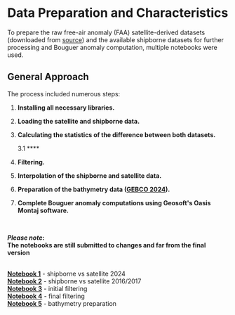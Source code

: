 # Data Preparation and Characteristics

To prepare the raw free-air anomaly (FAA) satellite-derived datasets (downloaded from [source](https://topex.ucsd.edu/pub/global_grav_1min_SWOT/)) and the available shipborne datasets for further processing and Bouguer anomaly computation, multiple notebooks were used.

## General Approach

The process included numerous steps:

1. **Installing all necessary libraries.**

2. **Loading the satellite and shipborne data.**
  
3. **Calculating the statistics of the difference between both datasets.**  

   3.1 ****
   
4. **Filtering.**

5. **Interpolation of the shipborne and satellite data.**

6. **Preparation of the bathymetry data ([GEBCO 2024](https://www.gebco.net/data-products/gridded-bathymetry-data)).**

7. **Complete Bouguer anomaly computations using Geosoft's Oasis Montaj software.**

<br>

**_Please note_:  
The notebooks are still submitted to changes and far from the final version**  
<br>

**[Notebook 1](M2_gravity.ipynb)** - shipborne vs satellite 2024  
**[Notebook 2](M2_2016_2017.ipynb)** - shipborne vs satellite 2016/2017  
**[Notebook 3](M2_gravity_filtering-with_OBS.ipynb)** - initial filtering  
**[Notebook 4](M2_gravity_filtering_no_OBS.ipynb)** - final filtering  
**[Notebook 5](M2_bathymetry.ipynb)** - bathymetry preparation  

